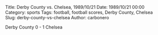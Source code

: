 Title: Derby County vs. Chelsea, 1989/10/21
Date: 1989/10/21 00:00
Category: sports
Tags: football, football scores, Derby County, Chelsea
Slug: derby-county-vs-chelsea
Author: carbonero


Derby County 0 - 1 Chelsea
